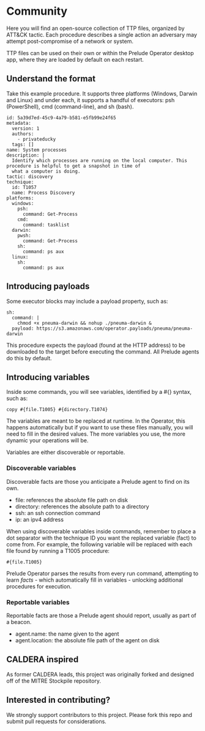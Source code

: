 # Community

Here you will find an open-source collection of TTP files, organized by ATT&CK tactic. Each procedure describes a single action an adversary
may attempt post-compromise of a network or system.

TTP files can be used on their own or within the Prelude Operator desktop app, where they are loaded by default on each restart.

## Understand the format

Take this example procedure. It supports three platforms (Windows, Darwin and Linux) and under each, it supports a handful of
executors: psh (PowerShell), cmd (command-line), and sh (bash).

```
id: 5a39d7ed-45c9-4a79-b581-e5fb99e24f65
metadata:
  version: 1
  authors:
    - privateducky
  tags: []
name: System processes
description: |
  Identify which processes are running on the local computer. This procedure is helpful to get a snapshot in time of
  what a computer is doing.
tactic: discovery
technique:
  id: T1057
  name: Process Discovery
platforms:
  windows:
    psh:
      command: Get-Process
    cmd:
      command: tasklist
  darwin:
    pwsh:
      command: Get-Process
    sh:
      command: ps aux
  linux:
    sh:
      command: ps aux
```

## Introducing payloads

Some executor blocks may include a payload property, such as:
```
sh:
  command: |
    chmod +x pneuma-darwin && nohup ./pneuma-darwin &
  payload: https://s3.amazonaws.com/operator.payloads/pneuma/pneuma-darwin
```
This procedure expects the payload (found at the HTTP address) to be downloaded to the target before executing the command. All Prelude agents do this by default.

## Introducing variables

Inside some commands, you will see variables, identified by a #{} syntax, such as:
```
copy #{file.T1005} #{directory.T1074}
```
The variables are meant to be replaced at runtime. In the Operator, this happens automatically but if you want to use
these files manually, you will need to fill in the desired values. The more variables you use, the more dynamic your operations will be.

Variables are either discoverable or reportable.

### Discoverable variables

Discoverable facts are those you anticipate a Prelude agent to find on its own. 

* file: references the absolute file path on disk
* directory: references the absolute path to a directory
* ssh: an ssh connection command
* ip: an ipv4 address

When using discoverable variables inside commands, remember to place a dot separator with the technique ID you want the replaced
variable (fact) to come from. For example, the following variable will be replaced with each file found by running
a T1005 procedure:
```
#{file.T1005}
```

Prelude Operator parses the results from every run command, attempting to learn <i>facts</i> - which automatically fill in variables - unlocking additional procedures for execution.

### Reportable variables

Reportable facts are those a Prelude agent should report, usually as part of a beacon.

* agent.name: the name given to the agent
* agent.location: the absolute file path of the agent on disk

## CALDERA inspired

As former CALDERA leads, this project was originally forked and designed off of the MITRE Stockpile repository.

## Interested in contributing?

We strongly support contributors to this project. Please fork this repo and submit pull requests for considerations.
